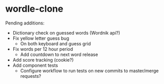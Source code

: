 # wordle-clone

Pending additions:
- Dictionary check on guessed words (Wordnik api?)
- Fix yellow letter guess bug
  - On both keyboard and guess grid
- Fix words per 12 hour period
  - Add countdown to next word release
- Add score tracking (cookie?)
- Add component tests
  - Configure workflow to run tests on new commits to master/merge requests?
